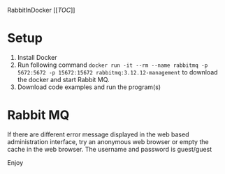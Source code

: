 RabbitInDocker
[[_TOC_]]

# Setup
1. Install Docker
2. Run following command ```docker run -it --rm --name rabbitmq -p 5672:5672 -p 15672:15672 rabbitmq:3.12.12-management``` to download the docker and start Rabbit MQ.
3. Download code examples and run the program(s)

# Rabbit MQ
If there are different error message displayed in the web based administration interface, try an anonymous web browser or empty the cache in the web browser.
The username and password is guest/guest

Enjoy
